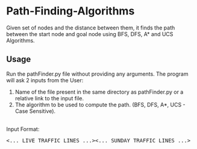 # Path-Finding-Algorithms<br>
Given set of nodes and the distance between them, it finds the path between the start node and goal node using BFS, DFS, A* and UCS Algorithms.

<h2>Usage</h2>
Run the pathFinder.py file without providing any arguments. The program will ask 2 inputs from the User:<br>
    <ol><li>Name of the file present in the same directory as pathFinder.py or a relative link to the input file.<li>The algorithm to be used to compute the path. (BFS, DFS, A*, UCS - Case Sensitive).</ol><br>
    Input Format:<br>
    <pre><START STATE><GOAL STATE><NUMBER OF LIVE TRAFFIC LINES><... LIVE TRAFFIC LINES ...><NUMBER OF SUNDAY TRAFFIC LINES><... SUNDAY TRAFFIC LINES ...></pre>
 
